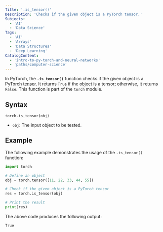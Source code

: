 ```yaml
---
Title: '.is_tensor()'
Description: 'Checks if the given object is a PyTorch tensor.'
Subjects:
  - 'AI'
  - 'Data Science'
Tags:
  - 'AI'
  - 'Arrays'
  - 'Data Structures'
  - 'Deep Learning'
CatalogContent:
  - 'intro-to-py-torch-and-neural-networks'
  - 'paths/computer-science'
---
```


In PyTorch, the **`.is_tensor()`** function checks if the given object is a PyTorch [tensor](https://www.codecademy.com/resources/docs/pytorch/tensors). It returns `True` if the object is a tensor; otherwise, it returns `False`. This function is part of the `torch` module.

## Syntax

```pseudo
torch.is_tensor(obj)
```

- `obj`: The input object to be tested.

## Example

The following example demonstrates the usage of the `.is_tensor()` function:

```py
import torch

# Define an object
obj = torch.tensor([11, 22, 33, 44, 55])

# Check if the given object is a PyTorch tensor
res = torch.is_tensor(obj)

# Print the result
print(res)
```

The above code produces the following output:

```shell
True
```
